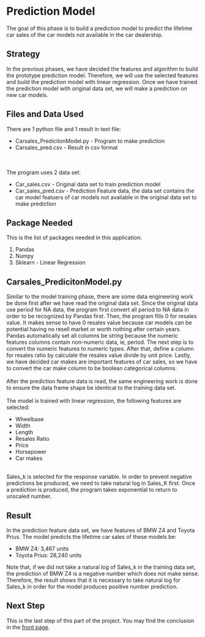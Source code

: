 # Prediction Model
The goal of this phase is to build a prediction model to predict the lifetime car sales of the car models not available in the car dealership.

## Strategy
In the previous phases, we have decided the features and algorithm to build the prototype prediction model. Therefore, we will use the selected features and build the prediction model with linear regression. Once we have trained the prediction model with original data set, we will make a prediction on new car models.

## Files and Data Used
There are 1 python file and 1 result in text file:
<ul>
	<li>Carsales_PredicitonModel.py - Program to make prediction</li>
	<li>Carsales_pred.csv - Result in csv format</li>
</ul>
<br><br>
The program uses 2 data set:
<ul>
	<li>Car_sales.csv - Original data set to train prediction model</li>
	<li>Car_sales_pred.csv - Prediction Feature data, the data set contains the car model featuers of car models not available in the original data set to make prediction</li>
</ul>

## Package Needed
This is the list of packages needed in this application:
<ol>
	<li>Pandas</li>
	<li>Numpy</li>
	<li>Sklearn - Linear Regression</li>
</ol>


## Carsales_PredicitonModel.py
Similar to the model training phase, there are some data engineering work be done first after we have read the original data set. Since the original data use period for NA data, the program first convert all period to NA data in order to be recognized by Pandas first. Then, the program fills 0 for resales value. It makes sense to have 0 resales value because car models can be potential having no resell market or worth nothing after certain years. Pandas automatically set all columns be string because the numeric features columns contain non-numeric data, ie, period. The next step is to convert the numeric features to numeric types. After that, define a column for resales ratio by calculate the resales value divide by unit price. Lastly, we have decided car makes are important features of car sales, so we have to convert the car make column to be boolean categorical columns.
<br><br>
After the prediction feature data is read, the same engineering work is done to ensure the data frame shape be identical to the training data set.
<br><br>
The model is trained with linear regression, the following features are selected:
<ul>
	<li>Wheelbase</li>
	<li>Width</li>
	<li>Length</li>
	<li>Resales Ratio</li>
	<li>Price</li>
	<li>Horsepower</li>
	<li>Car makes</li>
</ul>
<br>
Sales_k is selected for the response variable. In order to prevent negative predictions be produced, we need to take natural log in Sales_K first. Once a prediction is produced, the program takes exponential to return to unscaled number.

## Result
In the prediction feature data set, we have features of BMW Z4 and Toyota Prius. The model predicts the lifetime car sales of these models be:
<ul>
	<li>BMW Z4: 3,467 units</li>
	<li>Toyota Prius: 28,240 units</li>
</ul>
Note that, if we did not take a natural log of Sales_k in the training data set, the prediction of BMW Z4 is a negative number which does not make sense. Therefore, the result shows that it is necessary to take natural log for Sales_k in order for the model produces positive number prediction.

## Next Step
This is the last step of this part of the project. You may find the conclusion in the <a href="https://github.com/jacquessham/SalesAnalytics/tree/master/CarSales">front page</a>.
